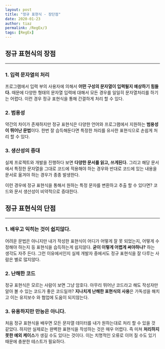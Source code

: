 ```yaml
---
layout: post
title: "정규 표현식 - 장단점"
date: 2020-01-23
author: tiaz
permalink: /RegEx/3
tags: [RegEx]
---
```

## 정규 표현식의 장점
---
### 1. 입력 문자열의 처리
프로그램에서 입력 부의 사용자에 의해서 **어떤 구성의 문자열이 입력될지 예상하기 힘들다.**
때문에 다양한 형태의 문자열 입력에 대해서 모든 경우를 일일히 문자열처리를 하기는 어렵다.
이런 경우 정규 표현식을 통해 간결하게 처리 할 수 있다.
<br/>

### 2. 범용성
약간의 차이가 존재하지만 정규 표현식은 다양한 언어와 프로그램에서 지원하는 **범용성이 뛰어난 문법**이다.
한번 잘 습득해둔다면 특정한 처리를 유사한 표현식으로 손쉽게 처리 할 수 있다.
<br/>

### 3. 생산성의 증대
실제 프로젝트와 개발을 진행하다 보면 **다양한 문서를 읽고, 쓰게된다.**
그리고 해당 문서에서 특정한 문자열을 그대로 코드에 적용해야 하는 경우와
반대로 코드에 있는 내용을 문서로 옮겨야 하는 경우가 종종 발생한다.

이런 경우에 정규 표현식을 통해서 원하는 특정 문자를 변환하고 추출 할 수 있다면?
코드와 문서 생산성이 비약적으로 증대한다.
<br/>

## 정규 표현식의 단점
---
### 1. 배우고 익히는 것이 쉽지않다.

어려운 문법은 아니지만 내가 작성한 표현식이 어디가 어떻게 잘 못 되었는지,
어떻게 수정해야 하는지 등 표현식을 습득하는게 쉽지않다. **굳이 이렇게 어렵게 써야하나?** 하는 생각도 자주 든다.
그런 이유에서인지 실제 개발자 중에서도 정규 표현식을 잘 다루는 사람은 별로 많지않다.
<br/>

### 2. 난해한 코드

정규 표현식은 모르는 사람이 보면 그냥 암호다. 아무리 뛰어난 코드라고 해도 
작성자만 알아 볼 수 있는 코드가 좋은 코드일까? 
**지나치게 난해한 표현식의 사용**은 가독성을 해치고 이는 유지보수 와 협업에 도움이 되지않는다.
<br/>

### 3. 유용하지만 만능은 아니다.
처음 정규 표현식을 배우면 모든 문자열 데이터를 내가 원하는대로 처리 할 수 있을 것 같았다.
하지만 실제로는 완벽한 표현식을 작성하는 것은 매우 어렵다. 즉 미쳐 **처리하지 못한 예외 케이스**가
생길 수도 있다는 것이다. 이는 치명적인 오류로 이어 질 수도 있기 때문에 충분한 테스트가 필요하다.
<br/>